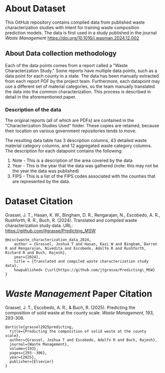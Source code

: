 # About Dataset

This GitHub repository contains compiled data from published waste characterization studies with intent for training waste composition prediction models. The data is first used in a study published in the journal *Waste Management* https://doi.org/10.1016/j.wasman.2024.12.002

## About Data collection methodology

Each of the data points comes from a report called a "Waste Characterization Study." Some reports have multiple data points, such as a data point for each county in a state. The data has been manually extracted from each report PDF by the project team. Furthermore, each datapoint may use a different set of material categories, so the team manually translated the data into the common characterization. This process is described in detail in the aforementioned paper.

### Description of the data

The original reports (all of which are PDFs) are contained in the "Characterization Studies Used" folder. These copies are retained, because their location on various government repositories tends to move.

The resulting data table has 3 description columns, 43 detailed waste material category columns, and 12 aggregated waste category columns. The description for each datapoint contains the following:
1. Note - This is a description of the area covered by the data
2. Year - This is the year that the data was gathered (note: this may not be the year the data was published)
3. FIPS - This is a list of the FIPS codes associated with the counties that are represented by the data.

# Dataset Citation

Grassel, J. T., Hasan, K. W., Bingham, D. R., Rengarajan, N., Escobedo, A. R., Rushforth, R. R., Buch, R. (2024). Translated and compiled waste characterization study data. URL: https://github.com/jtgrasse/Predicting_MSW

```
@misc{waste_characterization_data_2024,
    author = {Grassel, Joshua T and Hasan, Kazi W and Bingham, Darren R and Rengarajan, Nivedita and Escobedo, Adolfo R and Rushforth, Richard R and Buch, Rajesh},
    year={2024},
    title = {Translated and compiled waste characterization study data},
    howpublished= {\url{https://github.com/jtgrasse/Predicting\_MSW}
} 
```

# *Waste Management* Paper Citation

Grassel, J. T., Escobedo, A. R., & Buch, R. (2025). Predicting the composition of solid waste at the county scale. *Waste Management*, 193, 293-306.

```
@article{grassel2025predicting,
  title={Predicting the composition of solid waste at the county scale},
  author={Grassel, Joshua T and Escobedo, Adolfo R and Buch, Rajesh},
  journal={Waste Management},
  volume={193},
  pages={293--306},
  year={2025},
  publisher={Elsevier}
}
```
